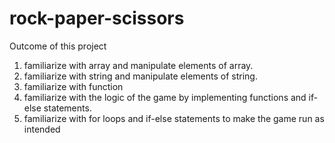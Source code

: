 # rock-paper-scissors

Outcome of this project
1. familiarize with array and manipulate elements of array.
2. familiarize with string and manipulate elements of string.
3. familiarize with function 
4. familiarize with the logic of the game by implementing functions and if-else statements.
5. familiarize with for loops and if-else statements to make the game run as intended
